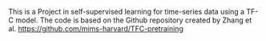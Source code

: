 This is a Project in self-supervised learning for time-series data using a TF-C model. The code is based on the Github repository created by Zhang et al. https://github.com/mims-harvard/TFC-pretraining
